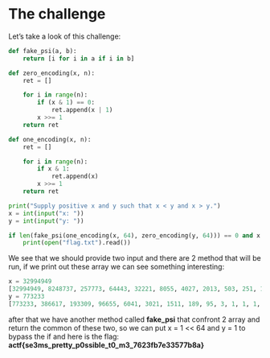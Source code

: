 # The challenge

Let’s take a look of this challenge:

```python
def fake_psi(a, b):
    return [i for i in a if i in b]

def zero_encoding(x, n):
    ret = []

    for i in range(n):
        if (x & 1) == 0:
            ret.append(x | 1)
        x >>= 1
    return ret

def one_encoding(x, n):
    ret = []

    for i in range(n):
        if x & 1:
            ret.append(x)
        x >>= 1
    return ret

print("Supply positive x and y such that x < y and x > y.")
x = int(input("x: "))
y = int(input("y: "))

if len(fake_psi(one_encoding(x, 64), zero_encoding(y, 64))) == 0 and x > y and x > 0 and y > 0:
    print(open("flag.txt").read())
```

We see that we should provide two input and there are 2 method that will be run, if we print out these array we can see something interesting:

```python
x = 32994949
[32994949, 8248737, 257773, 64443, 32221, 8055, 4027, 2013, 503, 251, 125, 31, 15, 7, 3, 1]
y = 773233
[773233, 386617, 193309, 96655, 6041, 3021, 1511, 189, 95, 3, 1, 1, 1, 1, 1, 1, 1, 1, 1, 1, 1, 1, 1, 1, 1, 1, 1, 1, 1, 1, 1, 1, 1, 1, 1, 1, 1, 1, 1, 1, 1, 1, 1, 1, 1, 1, 1, 1, 1, 1, 1, 1, 1]
```

after that we have another method called **fake_psi** that confront 2 array and return the common of these two, so we can put x = 1 << 64 and y = 1 to bypass the if and here is the flag: **actf{se3ms_pretty_p0ssible_t0_m3_7623fb7e33577b8a}**
